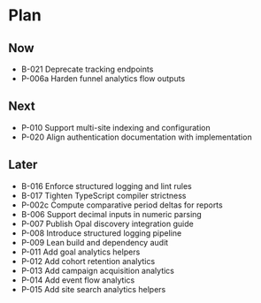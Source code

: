 # Plan

## Now
- B-021 Deprecate tracking endpoints
- P-006a Harden funnel analytics flow outputs

## Next
- P-010 Support multi-site indexing and configuration
- P-020 Align authentication documentation with implementation

## Later
- B-016 Enforce structured logging and lint rules
- B-017 Tighten TypeScript compiler strictness
- P-002c Compute comparative period deltas for reports
- B-006 Support decimal inputs in numeric parsing
- P-007 Publish Opal discovery integration guide
- P-008 Introduce structured logging pipeline
- P-009 Lean build and dependency audit
- P-011 Add goal analytics helpers
- P-012 Add cohort retention analytics
- P-013 Add campaign acquisition analytics
- P-014 Add event flow analytics
- P-015 Add site search analytics helpers
